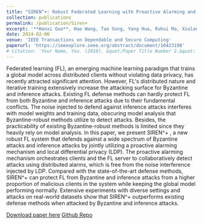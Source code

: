 ```yaml
---
title: "SIREN^+: Robust Federated Learning with Proactive Alarming and Differential Privacy"
collection: publications
permalink: /publication/Siren+
excerpt: '**Hanxi Guo**, Hao Wang, Tao Song, Yang Hua, Ruhui Ma, Xiulang Jin, Zhengui Xue, and Haibing Guan.'
date: 2024-02-06
venue: 'IEEE Transactions on Dependable and Secure Computing'
paperurl: 'https://ieeexplore.ieee.org/abstract/document/10423198'
# citation: 'Your Name, You. (2010). &quot;Paper Title Number 2.&quot; <i>Journal 1</i>. 1(2).'
---
```


Federated learning (FL), an emerging machine learning paradigm that trains a global model across distributed clients without violating data privacy, has recently attracted significant attention. However, FL's distributed nature and iterative training extensively increase the attacking surface for Byzantine and inference attacks. Existing FL defense methods can hardly protect FL from both Byzantine and inference attacks due to their fundamental conflicts. The noise injected to defend against inference attacks interferes with model weights and training data, obscuring model analysis that Byzantine-robust methods utilize to detect attacks. Besides, the practicability of existing Byzantine-robust methods is limited since they heavily rely on model analysis. In this paper, we present SIREN^+ , a new robust FL system that defends against a wide spectrum of Byzantine attacks and inference attacks by jointly utilizing a proactive alarming mechanism and local differential privacy (LDP). The proactive alarming mechanism orchestrates clients and the FL server to collaboratively detect attacks using distributed alarms, which is free from the noise interference injected by LDP. Compared with the state-of-the-art defense methods, SIREN^+ can protect FL from Byzantine and inference attacks from a higher proportion of malicious clients in the system while keeping the global model performing normally. Extensive experiments with diverse settings and attacks on real-world datasets show that SIREN^+ outperforms existing defense methods when attacked by Byzantine and inference attacks.

[Download paper here](https://ieeexplore.ieee.org/stamp/stamp.jsp?tp=&arnumber=10423198)
[Github Repo](https://github.com/AISIGSJTU/Siren-Plus)